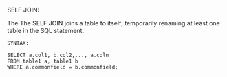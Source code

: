SELF JOIN:

	
The The SELF JOIN joins a table to itself; temporarily renaming at least one table in the SQL statement.

    SYNTAX:

    SELECT a.col1, b.col2,..., a.coln
    FROM table1 a, table1 b
    WHERE a.commonfield = b.commonfield;
    
    

